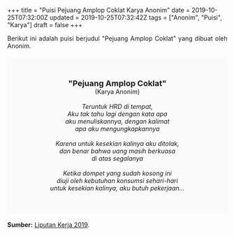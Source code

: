 +++
title = "Puisi Pejuang Amplop Coklat Karya Anonim"
date = 2019-10-25T07:32:00Z
updated = 2019-10-25T07:32:42Z
tags = ["Anonim", "Puisi", "Karya"]
draft = false
+++

<div dir="ltr" style="text-align: left;" trbidi="on"><div dir="ltr" style="text-align: left;" trbidi="on"><div dir="ltr" style="text-align: left;" trbidi="on"><div style="text-align: justify;">Berikut ini adalah puisi berjudul "Pejuang Amplop Coklat" yang dibuat oleh Anonim.</div><br /><div style="background: #FAFAFA; font-size: 14px; height: auto; margin: 0 auto; padding: 50px; text-align: center; width: auto;"><span style="font-size: 18px;"><b>"Pejuang Amplop Coklat"</b></span><br />(Karya Anonim)<br /><br /><i>Teruntuk HRD di tempat,<br />Aku tak tahu lagi dengan kata apa<br />aku menuliskannya, dengan kalimat<br />apa aku mengungkapkannya<br /><br />Karena untuk kesekian kalinya aku ditolak,<br />dan benar bahwa uang masih berkuasa<br />di atas segalanya<br /><br />Ketika dompet yang sudah kosong ini<br />diuji oleh kebutuhan konsumsi sehari-hari<br />untuk kesekian kalinya, aku butuh pekerjaan...</i> </div></div></div><div style="text-align: justify;"><br /></div><div style="text-align: justify;"><b>Sumber:</b> <a href="https://www.instagram.com/p/B4AMB6NhSo_/" target="_blank">Liputan Kerja 2019</a>.</div></div>

